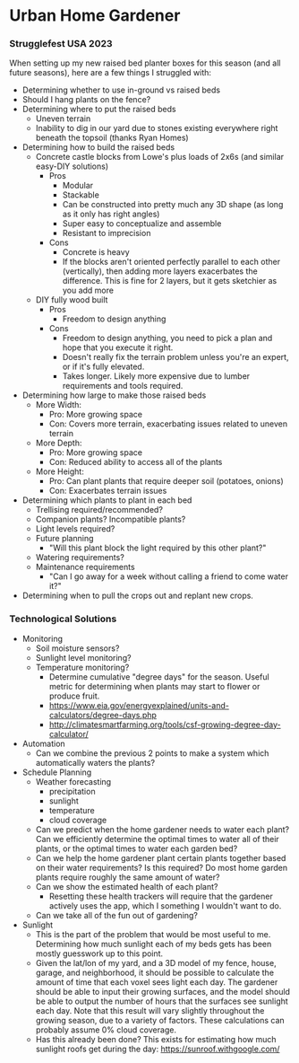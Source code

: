 # Urban Home Gardener

### Strugglefest USA 2023
When setting up my new raised bed planter boxes for this season (and all future seasons), here are a few things I struggled with:

- Determining whether to use in-ground vs raised beds
- Should I hang plants on the fence?
- Determining where to put the raised beds
	- Uneven terrain
	- Inability to dig in our yard due to stones existing everywhere right beneath the topsoil (thanks Ryan Homes)
- Determining how to build the raised beds
	- Concrete castle blocks from Lowe's plus loads of 2x6s (and similar easy-DIY solutions)
		- Pros
			- Modular
			- Stackable
			- Can be constructed into pretty much any 3D shape (as long as it only has right angles)
			- Super easy to conceptualize and assemble
			- Resistant to imprecision
		- Cons
			- Concrete is heavy
			- If the blocks aren't oriented perfectly parallel to each other (vertically), then adding more layers exacerbates the difference. This is fine for 2 layers, but it gets sketchier as you add more 
	- DIY fully wood built
		- Pros
			- Freedom to design anything
		- Cons
			- Freedom to design anything, you need to pick a plan and hope that you execute it right.
			- Doesn't really fix the terrain problem unless you're an expert, or if it's fully elevated.
			- Takes longer. Likely more expensive due to lumber requirements and tools required.
- Determining how large to make those raised beds
	- More Width:
		- Pro: More growing space
		- Con: Covers more terrain, exacerbating issues related to uneven terrain
	- More Depth:
		- Pro: More growing space
		- Con: Reduced ability to access all of the plants
	- More Height:
		- Pro: Can plant plants that require deeper soil (potatoes, onions)
		- Con: Exacerbates terrain issues
- Determining which plants to plant in each bed
	- Trellising required/recommended?
	- Companion plants? Incompatible plants?
	- Light levels required?
	- Future planning
		- "Will this plant block the light required by this other plant?"
	- Watering requirements?
	- Maintenance requirements
		- "Can I go away for a week without calling a friend to come water it?"
- Determining when to pull the crops out and replant new crops.

### Technological Solutions

- Monitoring
	- Soil moisture sensors?
	- Sunlight level monitoring?
	- Temperature monitoring?
		- Determine cumulative "degree days" for the season. Useful metric for determining when plants may start to flower or produce fruit.
		- https://www.eia.gov/energyexplained/units-and-calculators/degree-days.php
		- http://climatesmartfarming.org/tools/csf-growing-degree-day-calculator/
- Automation
	- Can we combine the previous 2 points to make a system which automatically waters the plants?
- Schedule Planning
	- Weather forecasting
		- precipitation
		- sunlight
		- temperature
		- cloud coverage
	- Can we predict when the home gardener needs to water each plant? Can we efficiently determine the optimal times to water all of their plants, or the optimal times to water each garden bed?
	- Can we help the home gardener plant certain plants together based on their water requirements? Is this required? Do most home garden plants require roughly the same amount of water?
	- Can we show the estimated health of each plant?
		- Resetting these health trackers will require that the gardener actively uses the app, which I something I wouldn't want to do.
	- Can we take all of the fun out of gardening?
- Sunlight
	- This is the part of the problem that would be most useful to me. Determining how much sunlight each of my beds gets has been mostly guesswork up to this point.
	- Given the lat/lon of my yard, and a 3D model of my fence, house, garage, and neighborhood, it should be possible to calculate the amount of time that each voxel sees light each day. The gardener should be able to input their growing surfaces, and the model should be able to output the number of hours that the surfaces see sunlight each day. Note that this result will vary slightly throughout the growing season, due to a variety of factors. These calculations can probably assume 0% cloud coverage.
	- Has this already been done? This exists for estimating how much sunlight roofs get during the day: https://sunroof.withgoogle.com/

